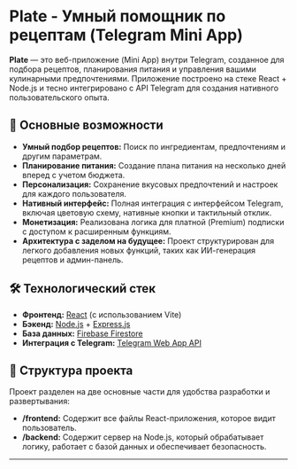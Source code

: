 # Plate - Умный помощник по рецептам (Telegram Mini App)

**Plate** — это веб-приложение (Mini App) внутри Telegram, созданное для подбора рецептов, планирования питания и управления вашими кулинарными предпочтениями. Приложение построено на стеке React + Node.js и тесно интегрировано с API Telegram для создания нативного пользовательского опыта.

## 🚀 Основные возможности

- **Умный подбор рецептов:** Поиск по ингредиентам, предпочтениям и другим параметрам.
- **Планирование питания:** Создание плана питания на несколько дней вперед с учетом бюджета.
- **Персонализация:** Сохранение вкусовых предпочтений и настроек для каждого пользователя.
- **Нативный интерфейс:** Полная интеграция с интерфейсом Telegram, включая цветовую схему, нативные кнопки и тактильный отклик.
- **Монетизация:** Реализована логика для платной (Premium) подписки с доступом к расширенным функциям.
- **Архитектура с заделом на будущее:** Проект структурирован для легкого добавления новых функций, таких как ИИ-генерация рецептов и админ-панель.

## 🛠️ Технологический стек

- **Фронтенд:** [React](https://reactjs.org/) (с использованием Vite)
- **Бэкенд:** [Node.js](https://nodejs.org/) + [Express.js](https://expressjs.com/)
- **База данных:** [Firebase Firestore](https://firebase.google.com/docs/firestore)
- **Интеграция с Telegram:** [Telegram Web App API](https://core.telegram.org/bots/webapps)

## 📁 Структура проекта

Проект разделен на две основные части для удобства разработки и развертывания:

- **/frontend:** Содержит все файлы React-приложения, которое видит пользователь.
- **/backend:** Содержит сервер на Node.js, который обрабатывает логику, работает с базой данных и обеспечивает безопасность.

---
